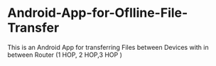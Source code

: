 # Android-App-for-Oflline-File-Transfer
This is an Android App for transferring Files between Devices with in between Router (1 HOP, 2 HOP,3 HOP )
